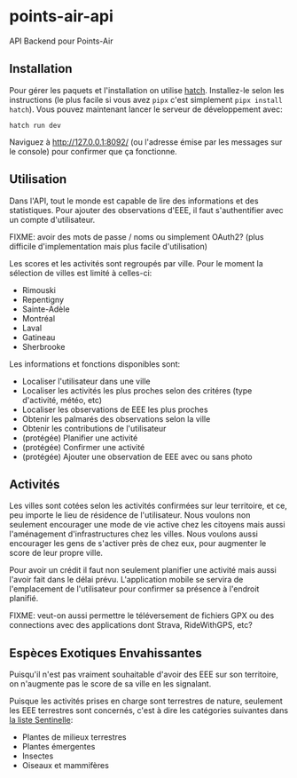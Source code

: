 # points-air-api
API Backend pour Points-Air

## Installation

Pour gérer les paquets et l'installation on utilise
[hatch](https://hatch.pypa.io/latest/).  Installez-le selon les
instructions (le plus facile si vous avez `pipx` c'est simplement
`pipx install hatch`).  Vous pouvez maintenant lancer le serveur de
développement avec:

    hatch run dev

Naviguez à http://127.0.0.1:8092/ (ou l'adresse émise par les messages
sur le console) pour confirmer que ça fonctionne.

## Utilisation

Dans l'API, tout le monde est capable de lire des informations et des
statistiques.  Pour ajouter des observations d'EEE, il faut
s'authentifier avec un compte d'utilisateur.

FIXME: avoir des mots de passe / noms ou simplement OAuth2? (plus
difficile d'implementation mais plus facile d'utilisation)

Les scores et les activités sont regroupés par ville.  Pour le moment
la sélection de villes est limité à celles-ci:

- Rimouski
- Repentigny
- Sainte-Adèle
- Montréal
- Laval
- Gatineau
- Sherbrooke

Les informations et fonctions disponibles sont:

- Localiser l'utilisateur dans une ville
- Localiser les activités les plus proches selon des critéres (type
  d'activité, météo, etc)
- Localiser les observations de EEE les plus proches
- Obtenir les palmarés des observations selon la ville
- Obtenir les contributions de l'utilisateur
- (protégée) Planifier une activité
- (protégée) Confirmer une activité
- (protégée) Ajouter une observation de EEE avec ou sans photo

## Activités

Les villes sont cotées selon les activités confirmées sur leur
territoire, et ce, peu importe le lieu de résidence de l'utilisateur.
Nous voulons non seulement encourager une mode de vie active chez les
citoyens mais aussi l'aménagement d'infrastructures chez les villes.
Nous voulons aussi encourager les gens de s'activer près de chez eux,
pour augmenter le score de leur propre ville.

Pour avoir un crédit il faut non seulement planifier une activité mais
aussi l'avoir fait dans le délai prévu.  L'application mobile se
servira de l'emplacement de l'utilisateur pour confirmer sa présence
à l'endroit planifié.

FIXME: veut-on aussi permettre le téléversement de fichiers GPX ou des
connections avec des applications dont Strava, RideWithGPS, etc?

## Espèces Exotiques Envahissantes

Puisqu'il n'est pas vraiment souhaitable d'avoir des EEE sur son
territoire, on n'augmente pas le score de sa ville en les signalant.

Puisque les activités prises en charge sont terrestres de nature,
seulement les EEE terrestres sont concernés, c'est à dire les catégories suivantes dans [la liste Sentinelle](https://www.donneesquebec.ca/recherche/dataset/especes-exotiques-envahissantes/resource/ac4aeddf-13ed-4d80-9ca3-28ca9ed77b14):

- Plantes de milieux terrestres
- Plantes émergentes
- Insectes
- Oiseaux et mammifères
